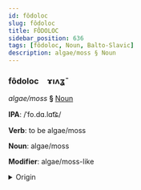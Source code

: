 ```yaml
---
id: fôdoloc
slug: fôdoloc
title: FÔDOLOC
sidebar_position: 636
tags: [fôdoloc, Noun, Balto-Slavic]
description: algae/moss § Noun
---
```


### fôdoloc&emsp;<span kind="abugida">ɤıʌʓ̄</span>

*algae/moss* **§** [Noun](../../tags/Noun)

**IPA**: /ˈfo.dɑ.lɑt͡ɕ/

**Verb**: to be algae/moss

**Noun**: algae/moss

**Modifier**: algae/moss-like

<details>
    <summary>Origin</summary>
    Belarusian во́дарасць vódarascʹ [ˈvodarasʲt͡sʲ]<br/>
    <em>Balto-Slavic Language Family</em>
</details>